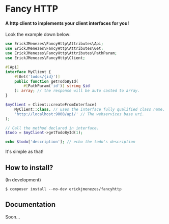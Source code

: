 # Fancy HTTP
#### A http client to implements your client interfaces for you! 

Look the example down below:
~~~php
use ErickJMenezes\FancyHttp\Attributes\Api;
use ErickJMenezes\FancyHttp\Attributes\Get;
use ErickJMenezes\FancyHttp\Attributes\PathParam;
use ErickJMenezes\FancyHttp\Client;

#[Api]
interface MyClient {
    #[Get('todos/{id}')]
    public function getTodoById(
        #[PathParam('id')] string $id
    ): array; // the response will be auto casted to array.
}

$myClient = Client::createFromInterface(
    MyClient::class, // uses the interface fully qualified class name.
    'http://localhost:9000/api/' // The webservices base uri.
);

// Call the method declared in interface.
$todo = $myClient->getTodoById(1);

echo $todo['description']; // echo the todo's description
~~~
It's simple as that!

## How to install?
(In development)
~~~shell
$ composer install --no-dev erickjmenezes/fancyhttp
~~~

## Documentation
Soon...
